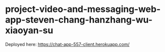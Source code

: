 # project-video-and-messaging-web-app-steven-chang-hanzhang-wu-xiaoyan-su


Deployed here: https://chat-app-557-client.herokuapp.com/
